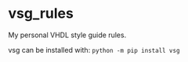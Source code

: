 # vsg_rules
My personal VHDL style guide rules.

vsg can be installed with: `python -m pip install vsg`
